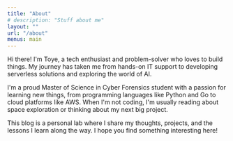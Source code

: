 ```yaml
---
title: "About"
# description: "Stuff about me"
layout: ""
url: "/about"
menus: main
---
```


Hi there! I'm Toye, a tech enthusiast and problem-solver who loves to build things. My journey has taken me from hands-on IT support to developing serverless solutions and exploring the world of AI.

I'm a proud Master of Science in Cyber Forensics student with a passion for learning new things, from programming languages like Python and Go to cloud platforms like AWS. When I'm not coding, I'm usually reading about space exploration or thinking about my next big project.

This blog is a personal lab where I share my thoughts, projects, and the lessons I learn along the way. I hope you find something interesting here!
